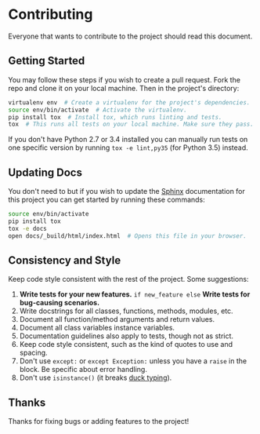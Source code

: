 # Contributing

Everyone that wants to contribute to the project should read this document.

## Getting Started

You may follow these steps if you wish to create a pull request. Fork the repo and clone it on your local machine. Then
in the project's directory:

```bash
virtualenv env  # Create a virtualenv for the project's dependencies.
source env/bin/activate  # Activate the virtualenv.
pip install tox  # Install tox, which runs linting and tests.
tox  # This runs all tests on your local machine. Make sure they pass.
```

If you don't have Python 2.7 or 3.4 installed you can manually run tests on one specific version by running
`tox -e lint,py35` (for Python 3.5) instead.

## Updating Docs

You don't need to but if you wish to update the [Sphinx](http://sphinx-doc.org/) documentation for this project you can
get started by running these commands:

```bash
source env/bin/activate
pip install tox
tox -e docs
open docs/_build/html/index.html  # Opens this file in your browser.
```

## Consistency and Style

Keep code style consistent with the rest of the project. Some suggestions:

1. **Write tests for your new features.** `if new_feature else` **Write tests for bug-causing scenarios.**
2. Write docstrings for all classes, functions, methods, modules, etc.
3. Document all function/method arguments and return values.
4. Document all class variables instance variables.
5. Documentation guidelines also apply to tests, though not as strict.
6. Keep code style consistent, such as the kind of quotes to use and spacing.
7. Don't use `except:` or `except Exception:` unless you have a `raise` in the block. Be specific about error handling.
8. Don't use `isinstance()` (it breaks [duck typing](https://en.wikipedia.org/wiki/Duck_typing#In_Python)).

## Thanks

Thanks for fixing bugs or adding features to the project!
